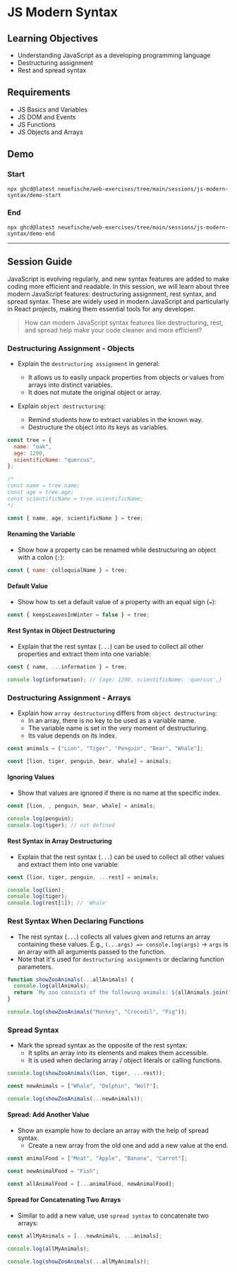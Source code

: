 # JS Modern Syntax

## Learning Objectives

- Understanding JavaScript as a developing programming language
- Destructuring assignment
- Rest and spread syntax

## Requirements

- JS Basics and Variables
- JS DOM and Events
- JS Functions
- JS Objects and Arrays

## Demo

### Start

```
npx ghcd@latest neuefische/web-exercises/tree/main/sessions/js-modern-syntax/demo-start
```

### End

```
npx ghcd@latest neuefische/web-exercises/tree/main/sessions/js-modern-syntax/demo-end
```

---

## Session Guide

JavaScript is evolving regularly, and new syntax features are added to make coding more efficient and readable. In this session, we will learn about three modern JavaScript features: destructuring assignment, rest syntax, and spread syntax. These are widely used in modern JavaScript and particularly in React projects, making them essential tools for any developer.

> How can modern JavaScript syntax features like destructuring, rest, and spread help make your code cleaner and more efficient?

### Destructuring Assignment - Objects

- Explain the `destructuring assignment` in general:

  - It allows us to easily unpack properties from objects or values from arrays into distinct variables.
  - It does not mutate the original object or array.

- Explain `object destructuring`:
  - Remind students how to extract variables in the known way.
  - Destructure the object into its keys as variables.

```js
const tree = {
  name: "oak",
  age: 1200,
  scientificName: "quercus",
};

/*
const name = tree.name;
const age = tree.age;
const scientificName = tree.scientificName;
*/

const { name, age, scientificName } = tree;
```

#### Renaming the Variable

- Show how a property can be renamed while destructuring an object with a colon (`:`):

```js
const { name: colloquialName } = tree;
```

#### Default Value

- Show how to set a default value of a property with an equal sign (`=`):

```js
const { keepsLeavesInWinter = false } = tree;
```

#### Rest Syntax in Object Destructuring

- Explain that the rest syntax (`...`) can be used to collect all other properties and extract them into one variable:

```js
const { name, ...information } = tree;

console.log(information); // {age: 1200, scientificName: 'quercus',}
```

### Destructuring Assignment - Arrays

- Explain how `array destructuring` differs from `object destructuring`:
  - In an array, there is no key to be used as a variable name.
  - The variable name is set in the very moment of destructuring.
  - Its value depends on its index.

```js
const animals = ["Lion", "Tiger", "Penguin", "Bear", "Whale"];

const [lion, tiger, penguin, bear, whale] = animals;
```

#### Ignoring Values

- Show that values are ignored if there is no name at the specific index.

```js
const [lion, , penguin, bear, whale] = animals;

console.log(penguin);
console.log(tiger); // not defined
```

#### Rest Syntax in Array Destructuring

- Explain that the rest syntax (`...`) can be used to collect all other values and extract them into one variable:

```js
const [lion, tiger, penguin, ...rest] = animals;

console.log(lion);
console.log(tiger);
console.log(rest[1]); // 'Whale'
```

### Rest Syntax When Declaring Functions

- The rest syntax (`...`) collects all values given and returns an array containing these values. E.g., `(...args) => console.log(args)` → `args` is an array with all arguments passed to the function.
- Note that it's used for `destructuring assignments` or declaring function parameters.

```js
function showZooAnimals(...allAnimals) {
  console.log(allAnimals);
  return `My zoo consists of the following animals: ${allAnimals.join(", ")}.`;
}

console.log(showZooAnimals("Monkey", "Crocodil", "Pig"));
```

### Spread Syntax

- Mark the spread syntax as the opposite of the rest syntax:
  - It splits an array into its elements and makes them accessible.
  - It is used when declaring array / object literals or calling functions.

```js
console.log(showZooAnimals(lion, tiger, ...rest));

const newAnimals = ["Whale", "Dolphin", "Wolf"];

console.log(showZooAnimals(...newAnimals));
```

#### Spread: Add Another Value

- Show an example how to declare an array with the help of spread syntax.
  - Create a new array from the old one and add a new value at the end.

```js
const animalFood = ["Meat", "Apple", "Banana", "Carrot"];

const newAnimalFood = "Fish";

const allAnimalFood = [...animalFood, newAnimalFood];
```

#### Spread for Concatenating Two Arrays

- Similar to add a new value, use `spread syntax` to concatenate two arrays:

```js
const allMyAnimals = [...newAnimals, ...animals];

console.log(allMyAnimals);

console.log(showZooAnimals(...allMyAnimals));
```
